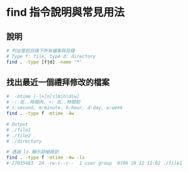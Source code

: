 # find 指令說明與常見用法

## 說明

```sh
# 列出當前目錄下所有檔案與目錄
# Type f: file, type d: directory
find . -type [f|d] -name '*'
```

## 找出最近一個禮拜修改的檔案

```sh
#  -mtime [-|+]n[s|m|h|d|w]
# -: 在..時間內, +: 在..時間前
# s:second, m:minute, h:hour, d:day, w:week
find . -type f -mtime -4w

# Output
# ./file1
# ./file2
# ./directory

# 透過 ls 顯示詳細資訊
find . -type f -mtime -4w -ls
# 27035483  24 -rw-r--r--  1 user group  8196 10 12 11:02 ./file1
```
